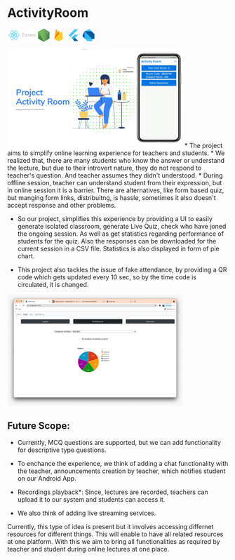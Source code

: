 # __ActivityRoom__
<img src = "https://raw.githubusercontent.com/github/explore/80688e429a7d4ef2fca1e82350fe8e3517d3494d/topics/react/react.png" width = "30px"/> <img src = "https://raw.githubusercontent.com/github/explore/80688e429a7d4ef2fca1e82350fe8e3517d3494d/topics/express/express.png" width = "30px"/> <img src = "https://raw.githubusercontent.com/github/explore/80688e429a7d4ef2fca1e82350fe8e3517d3494d/topics/nodejs/nodejs.png" width = "30px"/> <img src = "https://raw.githubusercontent.com/github/explore/80688e429a7d4ef2fca1e82350fe8e3517d3494d/topics/firebase/firebase.png" width = "30px"/> <img src = "https://raw.githubusercontent.com/github/explore/80688e429a7d4ef2fca1e82350fe8e3517d3494d/topics/flutter/flutter.png" width = "30px"/> <img src = "https://raw.githubusercontent.com/github/explore/80688e429a7d4ef2fca1e82350fe8e3517d3494d/topics/dart/dart.png" width = "30px"/>

<img src = "./1.jpeg" width = "400px"/>
* The project aims to simplify online learning experience for teachers and      students.
* We realized that, there are many students who know the answer or understand the lecture, but due to their introvert nature, they do not respond to teacher's question.
And teacher assumes they didn't understood.
* During offline session, teacher can understand student from their  expression, but in online session it is a barrier.
There are alternatives, like form based quiz, but manging form links, distribuitng, is hassle, sometimes it also doesn't accept response and other problems.

* So our project, simplifies this experience by providing a UI to easily generate isolated classroom, generate Live Quiz, check who have joned the ongoing session. As well as get statistics regarding performance of students for the quiz.
Also the responses can be downloaded for the current session in a CSV file. Statistics is also displayed in form of pie chart.

* This project also tackles the issue of fake attendance, by providing a QR code which gets updated every 10 sec, so by the time code is circulated, it is changed.

<img src = "./2.jpeg" width = "400px"/>

## <b>Future Scope: </b>

* Currently, MCQ questions are supported, but we can add functionality for descriptive type questions.

* To enchance the experience, we think of adding a chat functionality with the teacher, announcements creation by teacher, which notifies student on our Android App. 
* Recordings playback*:
Since, lectures are recorded, teachers can upload it to our system and students can access it. 
* We also think of adding live streaming services.

Currently, this type of idea is present but it involves accessing differnet resources for different things. This will enable to have all related resources at one platform. With this we aim to bring all functionalities as required by teacher and student during online lectures at one place.


